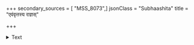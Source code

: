 +++
secondary_sources = [ "MSS_8073",]
jsonClass = "Subhaashita"
title = "एवंवृत्तस्य राज्ञस्"

+++

<details><summary>Text</summary>

एवंवृत्तस्य राज्ञस् तु शिलोञ्छेनापि जीवतः।  
विस्तीर्यते यशो लोके तैलबिन्दुरिवाम्भसि॥
</details>
